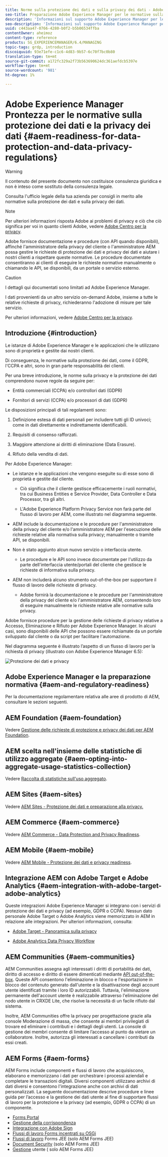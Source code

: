 ```yaml
---
title: Norme sulla protezione dei dati e sulla privacy dei dati - Adobe Experience Manager
seo-title: Preparazione Adobe Experience Manager per le normative sulla protezione dei dati e sulla privacy dei dati; come GDPR, CCPA, ecc.
description: 'Informazioni sul supporto Adobe Experience Manager per le varie normative sulla protezione dei dati e la privacy dei dati; incluso il Regolamento generale sulla protezione dei dati (GDPR) dell''UE, il California sulla privacy Act e le modalità per conformarsi all''implementazione di un nuovo progetto AEM. '
seo-description: 'Informazioni sul supporto Adobe Experience Manager per le varie normative sulla protezione dei dati e la privacy dei dati; incluso il Regolamento generale sulla protezione dei dati (GDPR) dell''UE, il California sulla privacy Act e le modalità per conformarsi all''implementazione di un nuovo progetto AEM. '
uuid: c443aa47-0766-4280-b0f2-b5b06534ffba
contentOwner: aheimoz
content-type: reference
products: SG_EXPERIENCEMANAGER/6.4/MANAGING
topic-tags: grdp, introduction
discoiquuid: 93e71efe-c1c6-4d83-9b57-6c70f7bc0b80
translation-type: tm+mt
source-git-commit: a172fc329a2f73b563690624dc361aefdcb5397e
workflow-type: tm+mt
source-wordcount: '981'
ht-degree: 1%

---
```



# Adobe Experience Manager Prontezza per le normative sulla protezione dei dati e la privacy dei dati {#aem-readiness-for-data-protection-and-data-privacy-regulations}

>[!WARNING]
>
>Il contenuto del presente documento non costituisce consulenza giuridica e non è inteso come sostituto della consulenza legale.
>
>Consulta l&#39;ufficio legale della tua azienda per consigli in merito alle normative sulla protezione dei dati e sulla privacy dei dati.

>[!NOTE]
>
>Per ulteriori informazioni  risposta  Adobe ai problemi di privacy e ciò che ciò significa per voi in quanto clienti  Adobe, vedere [ Adobe Centro per la privacy](https://www.adobe.com/privacy.html).

 Adobe fornisce documentazione e procedure (con API quando disponibili), affinché l&#39;amministratore della privacy del cliente o l&#39;amministratore AEM possa gestire le richieste di protezione dei dati e privacy dei dati e aiutare i nostri clienti a rispettare queste normative. Le procedure documentate consentiranno ai clienti di eseguire le richieste normative manualmente o chiamando le API, se disponibili, da un portale o servizio esterno.

>[!CAUTION]
>
>I dettagli qui documentati sono limitati ad Adobe Experience Manager.
>
>I dati provenienti da un altro servizio on-demand  Adobe, insieme a tutte le relative richieste di privacy, richiederanno l&#39;adozione di misure per tale servizio.
>
>Per ulteriori informazioni, vedere [ Adobe  Centro per la privacy](https://www.adobe.com/privacy.html).

## Introduzione {#introduction}

Le istanze di Adobe Experience Manager e le applicazioni che le utilizzano sono di proprietà e gestite dai nostri clienti.

Di conseguenza, le normative sulla protezione dei dati, come il GDPR, l&#39;CCPA e altri, sono in gran parte responsabilità dei clienti.

Per una breve introduzione, le norme sulla privacy e la protezione dei dati comprendono nuove regole da seguire per:

* Entità commerciali (CCPA) e/o controllori dati (GDPR)

* Fornitori di servizi (CCPA) e/o processori di dati (GDPR)

Le disposizioni principali di tali regolamenti sono:

1. Definizione estesa di dati personali per includere tutti gli ID univoci; come in dati direttamente e indirettamente identificabili.

2. Requisiti di consenso rafforzati.

3. Maggiore attenzione ai diritti di eliminazione (Data Erasure).

4. Rifiuto della vendita di dati.

Per Adobe Experience Manager:

* Le istanze e le applicazioni che vengono eseguite su di esse sono di proprietà e gestite dal cliente.

   * Ciò significa che il cliente gestisce efficacemente i ruoli normativi, tra cui Business Entities e Service Provider, Data Controller e Data Processor, tra gli altri.

   * L&#39;Adobe Experience Platform Privacy Service  non farà parte del flusso di lavoro per AEM, come illustrato nel diagramma seguente.

* AEM include la documentazione e le procedure per l&#39;amministratore della privacy del cliente e/o l&#39;amministratore AEM per l&#39;esecuzione delle richieste relative alla normativa sulla privacy; manualmente o tramite API, se disponibili.

* Non è stato aggiunto alcun nuovo servizio o interfaccia utente.

   * Le procedure e le API sono invece documentate per l&#39;utilizzo da parte dell&#39;interfaccia utente/portali del cliente che gestisce le richieste di informativa sulla privacy.

* AEM non includerà alcuno strumento out-of-the-box per supportare il flusso di lavoro delle richieste di privacy.

   *  Adobe fornirà la documentazione e le procedure per l&#39;amministratore della privacy del cliente e/o l&#39;amministratore AEM, consentendo loro di eseguire manualmente le richieste relative alle normative sulla privacy.

 Adobe fornisce procedure per la gestione delle richieste di privacy relative a Accesso, Eliminazione e Rifiuto per Adobe Experience Manager. In alcuni casi, sono disponibili delle API che possono essere richiamate da un portale sviluppato dal cliente o da script per facilitare l&#39;automazione.

Nel diagramma seguente è illustrato l’aspetto di un flusso di lavoro per la richiesta di privacy (illustrato con Adobe Experience Manager 6.5):

![Protezione dei dati e privacy](assets/data-protection-and-privacy-01.png)

## Adobe Experience Manager e la preparazione normativa {#aem-and-regulatory-readiness}

Per la documentazione regolamentare relativa alle aree di prodotto di AEM, consultare le sezioni seguenti.

## AEM Foundation {#aem-foundation}

Vedere [Gestione delle richieste di protezione e privacy dei dati per AEM Foundation](/help/sites-administering/handling-gdpr-requests-for-aem-platform.md).

## AEM scelta nell&#39;insieme delle statistiche di utilizzo aggregate {#aem-opting-into-aggregate-usage-statistics-collection}

Vedere [Raccolta di statistiche sull&#39;uso aggregato](/help/sites-deploying/opt-in-aggregated-usage-statistics.md).

## AEM Sites {#aem-sites}

Vedere [ AEM Sites - Protezione dei dati e preparazione alla privacy.](/help/sites-administering/gdpr-compliance-sites.md)

## AEM Commerce {#aem-commerce}

Vedere [AEM Commerce - Data Protection and Privacy Readiness](/help/sites-administering/gdpr-compliance-commerce.md).

## AEM Mobile {#aem-mobile}

Vedere [ AEM Mobile - Protezione dei dati e privacy readiness](/help/mobile/aem-mobile-gdpr-compliance.md).

## Integrazione AEM con  Adobe Target e  Adobe Analytics {#aem-integration-with-adobe-target-adobe-analytics}

Queste integrazioni Adobe Experience Manager si integrano con i servizi di protezione dei dati e privacy (ad esempio, GDPR o CCPA). Nessun dato personale  Adobe Target o  Adobe Analytics viene memorizzato in AEM in relazione alle integrazioni.
Per ulteriori informazioni, consulta:

* [ Adobe Target - Panoramica sulla privacy](https://docs.adobe.com/content/help/en/target/using/implement-target/before-implement/privacy/privacy.html)

* [ Adobe Analytics Data Privacy Workflow](https://docs.adobe.com/content/help/en/analytics/admin/data-governance/an-gdpr-workflow.html)

## AEM Communities {#aem-communities}

 AEM Communities assegna agli interessati i diritti di portabilità dei dati, diritto di accesso e diritto di essere dimenticati mediante [API out-of-the-box](/help/communities/user-ugc-management-service.md). Queste API consentono l&#39;eliminazione in blocco e l&#39;esportazione in blocco del contenuto generato dall&#39;utente e la disattivazione degli account utente identificati tramite i loro ID autorizzabili. Tuttavia, l&#39;eliminazione permanente dell&#39;account utente è realizzabile attraverso l&#39;eliminazione del nodo utente in CRXDE Lite, che risolve la necessità di un facile rifiuto dal sistema.

Inoltre,  AEM Communities offre la privacy per progettazione grazie alla console Moderazione di massa, che consente ai membri privilegiati di trovare ed eliminare i contributi e i dettagli degli utenti. La console di gestione dei membri consente di limitare l’accesso al punto da vietare un collaboratore. Inoltre, autorizza gli interessati a cancellare i contributi da essi creati.

## AEM Forms {#aem-forms}

 AEM Forms include componenti e flussi di lavoro che acquisiscono, elaborano e memorizzano i dati per orchestrare i processi aziendali e completare le transazioni digitali. Diversi componenti utilizzano archivi di dati diversi e consentono l&#39;integrazione anche con archivi di dati personalizzati. La seguente documentazione descrive procedure e linee guida per l’accesso e la gestione dei dati utente al fine di supportare flussi di lavoro per la protezione e la privacy (ad esempio, GDPR o CCPA) di un componente.

* [Forms Portal](/help/forms/using/forms-portal-handling-user-data.md)
* [Gestione della corrispondenza](/help/forms/using/correspondence-management-handling-user-data.md)
* [Integrazione con  Adobe Sign](/help/forms/using/integration-adobe-sign-handling-user-data.md)
* [Flussi di lavoro Forms incentrati su OSGi](/help/forms/using/forms-workflow-osgi-handling-user-data.md)
* [Flussi di lavoro](/help/forms/using/forms-workflow-jee-handling-user-data.md)  Forms JEE (solo  AEM Forms JEE)
* [Document Security](/help/forms/using/document-security-handling-user-data.md)  (solo  AEM Forms JEE)
* [Gestione](/help/forms/using/user-management-handling-user-data.md)  utente ( solo AEM Forms JEE)
